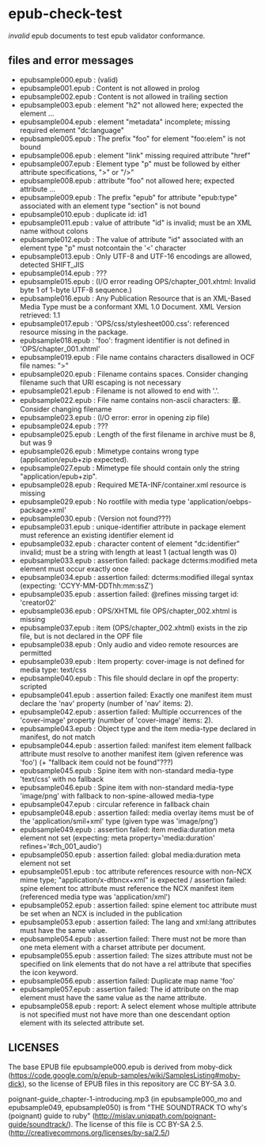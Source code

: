 epub-check-test
===============

*invalid* epub documents to test epub validator conformance.


files and error messages
------------------------

- epubsample000.epub : (valid)
- epubsample001.epub : Content is not allowed in prolog
- epubsample002.epub : Content is not allowed in trailing section
- epubsample003.epub : element "h2" not allowed here; expected the element ...
- epubsample004.epub : element "metadata" incomplete; missing required element "dc:language"
- epubsample005.epub : The prefix "foo" for element "foo:elem" is not bound
- epubsample006.epub : element "link" missing required attribute "href"
- epubsample007.epub : Element type "p" must be followed by either attribute specifications, ">" or "/>"
- epubsample008.epub : attribute "foo" not allowed here; expected attribute ...
- epubsample009.epub : The prefix "epub" for attribute "epub:type" associated with an element type "section" is not bound
- epubsample010.epub : duplicate id: id1
- epubsample011.epub : value of attribute "id" is invalid; must be an XML name without colons
- epubsample012.epub : The value of attribute "id" associated with an element type "p" must notcontain the '<' character
- epubsample013.epub : Only UTF-8 and UTF-16 encodings are allowed, detected SHIFT_JIS
- epubsample014.epub : ???
- epubsample015.epub : (I/O error reading OPS/chapter_001.xhtml: Invalid byte 1 of 1-byte UTF-8 sequence.)
- epubsample016.epub : Any Publication Resource that is an XML-Based Media Type must be a conformant XML 1.0 Document. XML Version retrieved: 1.1
- epubsample017.epub : 'OPS/css/stylesheet000.css': referenced resource missing in the package.
- epubsample018.epub : 'foo': fragment identifier is not defined in 'OPS/chapter_001.xhtml'
- epubsample019.epub : File name contains characters disallowed in OCF file names: ">"
- epubsample020.epub : Filename contains spaces. Consider changing filename such that URI escaping is not necessary
- epubsample021.epub : Filename is not allowed to end with '.'.
- epubsample022.epub : File name contains non-ascii characters: 章. Consider changing filename
- epubsample023.epub : (I/O error: error in opening zip file)
- epubsample024.epub : ???
- epubsample025.epub : Length of the first filename in archive must be 8, but was 9
- epubsample026.epub : Mimetype contains wrong type (application/epub+zip expected).
- epubsample027.epub : Mimetype file should contain only the string "application/epub+zip".
- epubsample028.epub : Required META-INF/container.xml resource is missing
- epubsample029.epub : No rootfile with media type 'application/oebps-package+xml'
- epubsample030.epub : (Version not found???)
- epubsample031.epub : unique-identifier attribute in package element must reference an existing identifier element id
- epubsample032.epub : character content of element "dc:identifier" invalid; must be a string with length at least 1 (actual length was 0)
- epubsample033.epub : assertion failed: package dcterms:modified meta element must occur exactly once
- epubsample034.epub : assertion failed: dcterms:modified illegal syntax (expecting: 'CCYY-MM-DDThh:mm:ssZ')
- epubsample035.epub : assertion failed: @refines missing target id: 'creator02'
- epubsample036.epub : OPS/XHTML file OPS/chapter_002.xhtml is missing
- epubsample037.epub : item (OPS/chapter_002.xhtml) exists in the zip file, but is not declared in the OPF file
- epubsample038.epub : Only audio and video remote resources are permitted
- epubsample039.epub : Item property: cover-image is not defined for media type: text/css
- epubsample040.epub : This file should declare in opf the property: scripted
- epubsample041.epub : assertion failed: Exactly one manifest item must declare the 'nav' property (number of 'nav' items: 2).
- epubsample042.epub : assertion failed: Multiple occurrences of the 'cover-image' property (number of 'cover-image' items: 2).
- epubsample043.epub : Object type and the item media-type declared in manifest, do not match
- epubsample044.epub : assertion failed: manifest item element fallback attribute must resolve to another manifest item (given reference was 'foo') (+ "fallback item could not be found"???)
- epubsample045.epub : Spine item with non-standard media-type 'text/css' with no fallback
- epubsample046.epub : Spine item with non-standard media-type 'image/png' with fallback to non-spine-allowed media-type
- epubsample047.epub : circular reference in fallback chain
- epubsample048.epub : assertion failed: media overlay items must be of the 'application/smil+xml' type (given type was 'image/png')
- epubsample049.epub : assertion failed: item media:duration meta element not set (expecting: meta property='media:duration' refines='#ch_001_audio')
- epubsample050.epub : assertion failed: global media:duration meta element not set
- epubsample051.epub : toc attribute references resource with non-NCX mime type; "application/x-dtbncx+xml" is expected / assertion failed: spine element toc attribute must reference the NCX manifest item (referenced media type was 'application/xml')
- epubsample052.epub : assertion failed: spine element toc attribute must be set when an NCX is included in the publication
- epubsample053.epub : assertion failed: The lang and xml:lang attributes must have the same value.
- epubsample054.epub : assertion failed: There must not be more than one meta element with a charset attribute per document.
- epubsample055.epub : assertion failed: The sizes attribute must not be specified on link elements that do not have a rel attribute that specifies the icon keyword.
- epubsample056.epub : assertion failed: Duplicate map name 'foo'
- epubsample057.epub : assertion failed: The id attribute on the map element must have the same value as the name attribute.
- epubsample058.epub : report: A select element whose multiple attribute is not specified must not have more than one descendant option element with its selected attribute set.




LICENSES
--------
The base EPUB file epubsample000.epub is derived from moby-dick (https://code.google.com/p/epub-samples/wiki/SamplesListing#moby-dick), so the license of EPUB files in this repository are CC BY-SA 3.0.

poignant-guide_chapter-1-introducing.mp3 (in epubsample000_mo and epubsample049, epubsample050) is from "THE SOUNDTRACK TO why's (poignant) guide to ruby" (http://mislav.uniqpath.com/poignant-guide/soundtrack/). The license of this file is CC BY-SA 2.5. (http://creativecommons.org/licenses/by-sa/2.5/)
